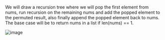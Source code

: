 We will draw a recursion tree where we will pop the first element from nums, run recursion on the remaining nums and add the popped element to the permuted result, also finally append the popped element back to nums. The base case will be to return nums in a list if len(nums) == 1.


![image](https://github.com/therealaaryan/data-structures-algo./assets/51379599/ce79ed40-911c-4d94-bded-21ec86e16580)
​
